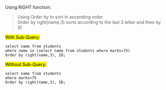 Using RIGHT function:
> Using Order by to sort in ascending order  
> Order by right(name,3) sorts according to the last 3 letter and then by ID

<Mark>With Sub-Query: </Mark>

```
select name from students
where name in (select name from students where marks>75)
Order by right(name,3), ID; 
```

<Mark>Without Sub-Query: </Mark>

```
select name from students
where marks>75
Order by right(name,3), ID; 
```

